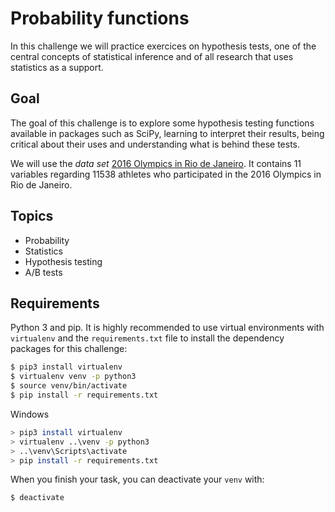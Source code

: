 # Probability functions

In this challenge we will practice exercices on hypothesis tests, one of the central concepts of statistical inference and of all research that uses statistics as a support.

## Goal

The goal of this challenge is to explore some hypothesis testing functions available in packages such as SciPy, learning to interpret their results, being critical about their uses and understanding what is behind these tests.

We will use the _data set_ [2016 Olympics in Rio de Janeiro](https://www.kaggle.com/rio2016/olympic-games/). It contains 11 variables regarding 11538 athletes who participated in the 2016 Olympics in Rio de Janeiro.

## Topics

* Probability
* Statistics
* Hypothesis testing
* A/B tests

## Requirements

Python 3 and pip. It is highly recommended to use virtual environments with `virtualenv` and the `requirements.txt` file to install the dependency packages for this challenge:

```bash
$ pip3 install virtualenv
$ virtualenv venv -p python3
$ source venv/bin/activate
$ pip install -r requirements.txt
```

Windows

```bash
> pip3 install virtualenv
> virtualenv ..\venv -p python3
> ..\venv\Scripts\activate
> pip install -r requirements.txt
```
When you finish your task, you can deactivate your `venv` with: 

```bash
$ deactivate
```

